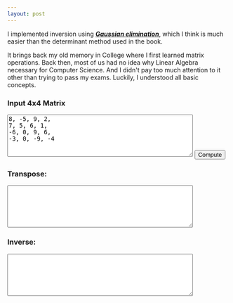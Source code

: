 ```yaml
---
layout: post
---
```


I implemented inversion using [***Gaussian elimination***](https://en.wikipedia.org/wiki/Gaussian_elimination), which I think is much easier than the determinant method used in the book. 

It brings back my old memory in College where I first learned matrix operations. Back then, most of us had no idea why Linear Algebra necessary for Computer Science. And I didn't pay too much attention to it other than trying to pass my exams. Luckily, I understood all basic concepts.

<h3>Input 4x4 Matrix</h3>
<textarea id="inputmatrix" rows="6" cols="50">
8, -5, 9, 2,
7, 5, 6, 1,
-6, 0, 9, 6,
-3, 0, -9, -4
</textarea>
<button type="button" onclick="Compute()">Compute</button>

<h3>Transpose:</h3>

<textarea id="transpose" rows="6" cols="50" readonly="true">

</textarea>

<h3>Inverse:</h3>

<textarea id="inversion" rows="6" cols="50" readonly="true">

</textarea>

<script src="{{ base.url | prepend: site.url }}/myasset/math.js"></script>
<script src="{{ base.url | prepend: site.url }}/myasset/libs/vector.js"></script>
<script src="{{ base.url | prepend: site.url }}/myasset/libs/color.js"></script>
<script src="{{ base.url | prepend: site.url }}/myasset/libs/render.js"></script>
<script src="{{ base.url | prepend: site.url }}/myasset/libs/matrix.js"></script>
<script src="{{ base.url | prepend: site.url }}/myasset/rt3.js"></script>
<script >
